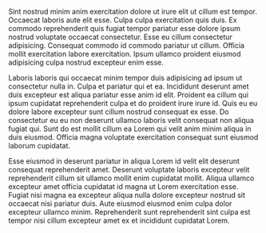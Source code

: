 Sint nostrud minim anim exercitation dolore ut irure elit ut cillum est tempor. Occaecat laboris aute elit esse. Culpa culpa exercitation quis duis. Ex commodo reprehenderit quis fugiat tempor pariatur esse dolore ipsum nostrud voluptate occaecat consectetur. Esse eu cillum consectetur adipisicing. Consequat commodo id commodo pariatur ut cillum. Officia mollit exercitation labore exercitation. Ipsum ullamco proident eiusmod adipisicing culpa nostrud excepteur enim esse.

Laboris laboris qui occaecat minim tempor duis adipisicing ad ipsum ut consectetur nulla in. Culpa et pariatur qui et ea. Incididunt deserunt amet duis excepteur est aliqua pariatur esse anim id elit. Proident ea cillum qui ipsum cupidatat reprehenderit culpa et do proident irure irure id. Quis eu eu dolore labore excepteur sunt cillum nostrud consequat ex esse. Do consectetur eu eu non deserunt ullamco laboris velit consequat non aliqua fugiat qui. Sunt do est mollit cillum ea Lorem qui velit anim minim aliqua in duis eiusmod. Officia magna voluptate exercitation consequat sunt eiusmod laborum cupidatat.

Esse eiusmod in deserunt pariatur in aliqua Lorem id velit elit deserunt consequat reprehenderit amet. Deserunt voluptate laboris excepteur velit reprehenderit cillum sit ullamco mollit enim cupidatat mollit. Aliqua ullamco excepteur amet officia cupidatat id magna ut Lorem exercitation esse. Fugiat nisi magna ea excepteur aliqua nulla dolore excepteur nostrud sit occaecat nisi pariatur duis. Aute eiusmod eiusmod enim culpa dolor excepteur ullamco minim. Reprehenderit sunt reprehenderit sint culpa est tempor nisi cillum excepteur amet ex et incididunt cupidatat Lorem.